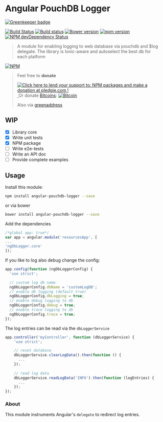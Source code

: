 # Angular PouchDB Logger 

[![Greenkeeper badge](https://badges.greenkeeper.io/hypery2k/angular-pouchdb-logger.svg)](https://greenkeeper.io/)

[![Build Status](https://travis-ci.org/hypery2k/angular-pouchdb-logger.svg?branch=master)](https://travis-ci.org/hypery2k/angular-pouchdb-logger)
[![Build status](https://ci.appveyor.com/api/projects/status/qbdypq5n7p4x3i78?svg=true)](https://ci.appveyor.com/project/hypery2k/angular-pouchdb-logger)
[![Bower version](https://badge.fury.io/bo/angular-pouchdb-logger.svg)](http://badge.fury.io/bo/angular-pouchdb-logger)
[![npm version](https://badge.fury.io/js/angular-pouchdb-logger.svg)](http://badge.fury.io/js/angular-pouchdb-logger)
[![NPM devDependency Status](https://david-dm.org/hypery2k/angular-pouchdb-logger/dev-status.svg)](https://david-dm.org/hypery2k/angular-pouchdb-logger#info=devDependencies)

> A module for enabling logging to web database via pouchdb and $log delegate. The library is Ionic-aware and autoselect the best db for each platform

[![NPM](https://nodei.co/npm/angular-pouchdb-logger.png?downloads=true&downloadRank=true&stars=true)](https://nodei.co/npm/angular-pouchdb-logger/)

> Feel free to **donate**
> 
> <a href='https://pledgie.com/campaigns/31915'><img alt='Click here to lend your support to: NPM packages and make a donation at pledgie.com !' src='https://pledgie.com/campaigns/31915.png?skin_name=chrome' border='0' ></a>
> <a target="_blank" href="https://www.paypal.com/cgi-bin/webscr?cmd=_s-xclick&hosted_button_id=JYG6LVEHB59TL">
> <img alt="" border="0" src="https://www.paypalobjects.com/de_DE/DE/i/btn/btn_donateCC_LG.gif"/>
> </img></a>
> Or donate [Bitcoins](bitcoin:3NKtxw1SRYgess5ev4Ri54GekoAgkR213D):
> [![Bitcoin](https://martinreinhardt-online.de/bitcoin.png)](bitcoin:3NKtxw1SRYgess5ev4Ri54GekoAgkR213D)
> 
> Also via [greenaddress](https://greenaddress.it/pay/GA3ZPfh7As3Gc2oP6pQ1njxMij88u/)

## WIP
- [x] Library core
- [x] Write unit tests
- [x] NPM package
- [ ] Write e2e-tests
- [ ] Write an API doc
- [ ] Provide complete examples

## Usage

Install this module:

```bash
npm install angular-pouchdb-logger --save
```

or via bower

```bash
bower install angular-pouchdb-logger --save
```

Add the dependencies

```javascript
/*global app: true*/
var app = angular.module('resourcesApp', [
...
'ngDbLogger.core'
]);
```

If you like to log also debug change the config:

```javascript
app.config(function (ngDbLoggerConfig) {
  'use strict';

  // custom log db name
  ngDbLoggerConfig.dbName = 'customLogDB';
  // enable db logging (default true)
  ngDbLoggerConfig.dbLogging = true;
  // enable debug logging to db
  ngDbLoggerConfig.debug = true;
  // enable trace logging to db
  ngDbLoggerConfig.trace = true;
});

```

The log entries can be read via the `dbLoggerService`

```javascript
app.controller('myController', function (dbLoggerService) {
    'use strict';

    // reset database
    dbLoggerService.clearLogData().then(function () {
      ...
    });
    
    // read log data 
    dbLoggerService.readLogData('INFO').then(function (logEntries) {
      ...
    });
});
```

### About

This module instruments Angular's `delegate` to redirect log entries.
